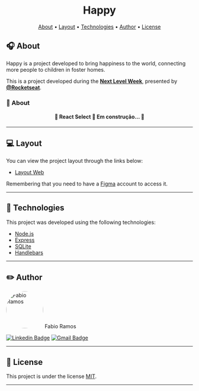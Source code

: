 <h1 align="center">
    <span align="center">Happy</span>
</h1>

<p align="center">
    <a href="#headphones-about">About</a>  • 
    <a href="#computer-layout">Layout</a>  • 
    <a href="#microscope-technologies">Technologies</a>  •  
    <a href="#pencil2-author">Author</a>  •  
    <a href="#pencil-license">License</a>
</p>

## :headphones: About

Happy is a project developed to bring happiness to the world, connecting more people to children in foster homes.

This is a project developed during the **[Next Level Week](https://nextlevelweek.com/)**, presented by **[@Rocketseat](https://github.com/Rocketseat)**.

### :rocket: About

<h4 align="center"> 
	🚧  React Select 🚀 Em construção...  🚧
</h4>

---

## :computer: Layout

You can view the project layout through the links below:

- [Layout Web](https://www.figma.com/file/mDEbnoojksG4w8sOxmudh3/Happy-Web?node-id=0%3A1) 

Remembering that you need to have a [Figma](http://figma.com/) account to access it.

---

## :microscope: Technologies

This project was developed using the following technologies:

- [Node.js](https://nodejs.org/en/)
- [Express](https://expressjs.com/pt-br/)
- [SQLite](https://www.sqlite.org/index.html)
- [Handlebars](https://handlebarsjs.com/)

---

## :pencil2: Author

 <img style="border-radius: 50%;" src="https://avatars.githubusercontent.com/u/34969286?s=400&u=15eb378fc8be34ee27c691a916634fe9a7a999a0&v=4" width="100px;" alt="Fabio Ramos"/>
 <span>Fabio Ramos</span>

[![Linkedin Badge](https://img.shields.io/badge/-FabioRamos-blue?style=flat-square&logo=Linkedin&logoColor=white&link=https://www.linkedin.com/in/fabioalvesramos/)](https://www.linkedin.com/in/fabioalvesramos/) 
[![Gmail Badge](https://img.shields.io/badge/-fabioalvesramos12@gmail.com-c14438?style=flat-square&logo=Gmail&logoColor=white&link=mailto:fabioalvesramos12@gmail.com)](mailto:fabioalvesramos12@gmail.com)

---

## :pencil: License

This project is under the license [MIT](./LICENSE).

---